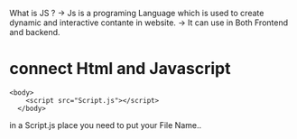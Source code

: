 What is JS ?
-> Js is a programing Language which is used to create dynamic and interactive contante in website.
-> It can use in Both Frontend and backend.

# connect Html and Javascript

```
<body>
    <script src="Script.js"></script>
  </body>

```

in a Script.js place you need to put your File Name..
